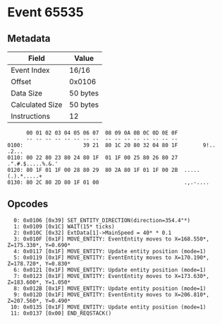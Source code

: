 # Event 65535

## Metadata

| Field           | Value    |
|-----------------|----------|
| Event Index     | 16/16    |
| Offset          | 0x0106   |
| Data Size       | 50 bytes |
| Calculated Size | 50 bytes |
| Instructions    | 12       |

```
      00 01 02 03 04 05 06 07  08 09 0A 0B 0C 0D 0E 0F
      -- -- -- -- -- -- -- --  -- -- -- -- -- -- -- --
0100:                   39 21  80 1C 20 80 32 04 80 1F        9!.. .2...
0110: 00 22 80 23 80 24 80 1F  01 1F 00 25 80 26 80 27  .".#.$.....%.&.'
0120: 80 1F 01 1F 00 28 80 29  80 2A 80 1F 01 1F 00 2B  .....(.).*.....+
0130: 80 2C 80 2D 80 1F 01 00                           .,.-....        
```

## Opcodes

```
  0: 0x0106 [0x39] SET_ENTITY_DIRECTION(direction=354.4°*)
  1: 0x0109 [0x1C] WAIT(15* ticks)
  2: 0x010C [0x32] ExtData[1]->MainSpeed = 40* * 0.1
  3: 0x010F [0x1F] MOVE_ENTITY: EventEntity moves to X=168.550*, Z=175.330*, Y=0.690*
  4: 0x0117 [0x1F] MOVE_ENTITY: Update entity position (mode=1)
  5: 0x0119 [0x1F] MOVE_ENTITY: EventEntity moves to X=170.190*, Z=178.720*, Y=0.830*
  6: 0x0121 [0x1F] MOVE_ENTITY: Update entity position (mode=1)
  7: 0x0123 [0x1F] MOVE_ENTITY: EventEntity moves to X=173.630*, Z=183.600*, Y=1.050*
  8: 0x012B [0x1F] MOVE_ENTITY: Update entity position (mode=1)
  9: 0x012D [0x1F] MOVE_ENTITY: EventEntity moves to X=206.810*, Z=207.560*, Y=0.490*
 10: 0x0135 [0x1F] MOVE_ENTITY: Update entity position (mode=1)
 11: 0x0137 [0x00] END_REQSTACK()
```
